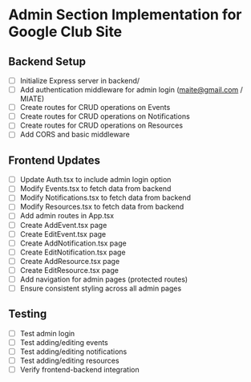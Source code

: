 # Admin Section Implementation for Google Club Site

## Backend Setup
- [ ] Initialize Express server in backend/
- [ ] Add authentication middleware for admin login (maite@gmail.com / MIATE)
- [ ] Create routes for CRUD operations on Events
- [ ] Create routes for CRUD operations on Notifications
- [ ] Create routes for CRUD operations on Resources
- [ ] Add CORS and basic middleware

## Frontend Updates
- [ ] Update Auth.tsx to include admin login option
- [ ] Modify Events.tsx to fetch data from backend
- [ ] Modify Notifications.tsx to fetch data from backend
- [ ] Modify Resources.tsx to fetch data from backend
- [ ] Add admin routes in App.tsx
- [ ] Create AddEvent.tsx page
- [ ] Create EditEvent.tsx page
- [ ] Create AddNotification.tsx page
- [ ] Create EditNotification.tsx page
- [ ] Create AddResource.tsx page
- [ ] Create EditResource.tsx page
- [ ] Add navigation for admin pages (protected routes)
- [ ] Ensure consistent styling across all admin pages

## Testing
- [ ] Test admin login
- [ ] Test adding/editing events
- [ ] Test adding/editing notifications
- [ ] Test adding/editing resources
- [ ] Verify frontend-backend integration
